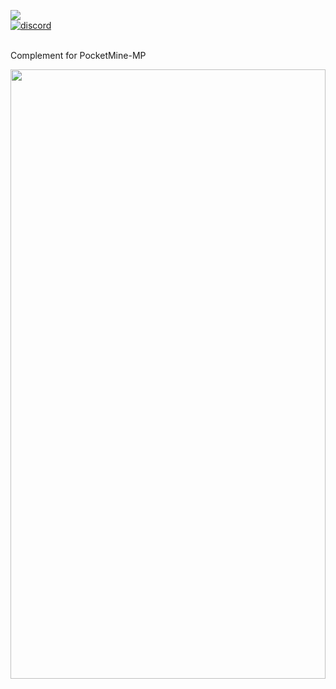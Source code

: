 <a align="center"><img src="https://github.com/SrClau/LobbyCore/blob/main/icon.png"></img></a>
<br>
<a href="https://discord.com">
<img src="https://img.shields.io/badge/chat-on%20discord-7289da.svg" alt="discord">
    </a>
    <br><br>
 <p>Complement for PocketMine-MP <br> <div align="left">
<img src="https://1000marcas.net/wp-content/uploads/2020/01/Minecraft-Logo.png" width="100%" height="50%"> <p>
<br>

</div>
